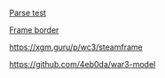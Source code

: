[Parse test](https://nazarpunk.github.io/warodel/mdx-parser-test)

[Frame border](https://nazarpunk.github.io/warodel/frame-image)

https://xgm.guru/p/wc3/steamframe

https://github.com/4eb0da/war3-model
